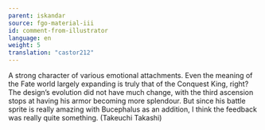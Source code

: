 ```yaml
---
parent: iskandar
source: fgo-material-iii
id: comment-from-illustrator
language: en
weight: 5
translation: "castor212"
---
```


A strong character of various emotional attachments. Even the meaning of the Fate world largely expanding is truly that of the Conquest King, right? The design’s evolution did not have much change, with the third ascension stops at having his armor becoming more splendour. But since his battle sprite is really amazing with Bucephalus as an addition, I think the feedback was really quite something. (Takeuchi Takashi)
